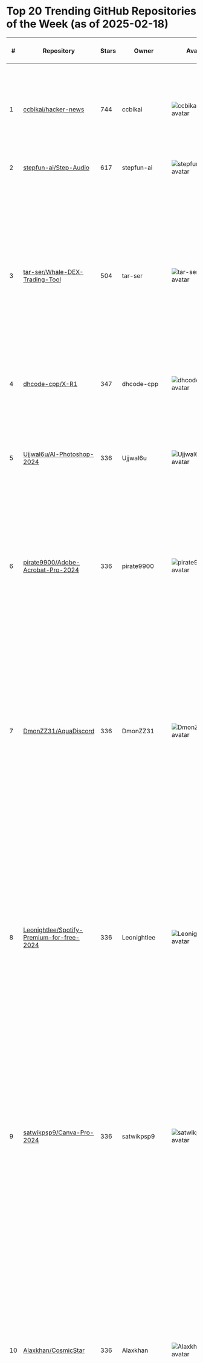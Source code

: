 # Top 20 Trending GitHub Repositories of the Week (as of 2025-02-18)

| # | Repository | Stars | Owner | Avatar | Description | Topics | URL | Created At | Updated At | Pushed At | Git URL | SSH URL | Clone URL | SVN URL | Homepage | Size | Language | Forks Count | Open Issues Count | Default Branch | License |
|---|------------|-------|-------|--------|-------------|--------|-----|------------|------------|-----------|---------|---------|-----------|---------|----------|------|----------|--------------|-------------------|----------------|---------|
| 1 | [ccbikai/hacker-news](https://github.com/ccbikai/hacker-news) | 744 | ccbikai | ![ccbikai's avatar](https://avatars.githubusercontent.com/u/2959393?v=4) | 一个基于 AI 的 Hacker News 中文播客项目，每天自动抓取 Hacker News 热门文章，通过 AI 生成中文总结并转换为播客内容。 | ai, ai-agent, ai-workflow, cloudflare, cloudflare-workers, cloudflare-workflows, hacker-news, nextjs | [https://github.com/ccbikai/hacker-news](https://github.com/ccbikai/hacker-news) | 2025-02-15T02:38:59Z | 2025-02-18T04:19:52Z | 2025-02-17T12:04:26Z | git://github.com/ccbikai/hacker-news.git | git@github.com:ccbikai/hacker-news.git | https://github.com/ccbikai/hacker-news.git | https://github.com/ccbikai/hacker-news | https://hacker-news.agi.li | 230 | TypeScript | 63 | 2 | main | GNU Affero General Public License v3.0 |
| 2 | [stepfun-ai/Step-Audio](https://github.com/stepfun-ai/Step-Audio) | 617 | stepfun-ai | ![stepfun-ai's avatar](https://avatars.githubusercontent.com/u/178004800?v=4) | No description | No topics | [https://github.com/stepfun-ai/Step-Audio](https://github.com/stepfun-ai/Step-Audio) | 2025-02-11T05:35:12Z | 2025-02-18T04:19:37Z | 2025-02-18T03:59:46Z | git://github.com/stepfun-ai/Step-Audio.git | git@github.com:stepfun-ai/Step-Audio.git | https://github.com/stepfun-ai/Step-Audio.git | https://github.com/stepfun-ai/Step-Audio | No homepage | 25955 | Python | 36 | 4 | main | Apache License 2.0 |
| 3 | [tar-ser/Whale-DEX-Trading-Tool](https://github.com/tar-ser/Whale-DEX-Trading-Tool) | 504 | tar-ser | ![tar-ser's avatar](https://avatars.githubusercontent.com/u/166238884?v=4) | The platform combines Smart Split algorithms, in-depth liquidity pool analysis, advanced risk management techniques, integration with leading DEX (Uniswap, Sushiswap, Curve) and aggregators (1inch, Matcha), as well as support for Dark Pool to confidentially execute large orders. | 1inch, algorithmic-trading, chainlink, crosschain, crypto-security, crypto-trading, curve-finance, darkpools, defi, dex, evm, gas-optimization, high-frequency-trading, layer2, matcha, quantitative-trading, twap, vwap, zkproof, zksnark | [https://github.com/tar-ser/Whale-DEX-Trading-Tool](https://github.com/tar-ser/Whale-DEX-Trading-Tool) | 2025-02-11T14:07:00Z | 2025-02-18T01:19:04Z | 2025-02-11T15:18:02Z | git://github.com/tar-ser/Whale-DEX-Trading-Tool.git | git@github.com:tar-ser/Whale-DEX-Trading-Tool.git | https://github.com/tar-ser/Whale-DEX-Trading-Tool.git | https://github.com/tar-ser/Whale-DEX-Trading-Tool | No homepage | 205 | C# | 53 | 0 | main | MIT License |
| 4 | [dhcode-cpp/X-R1](https://github.com/dhcode-cpp/X-R1) | 347 | dhcode-cpp | ![dhcode-cpp's avatar](https://avatars.githubusercontent.com/u/76241118?v=4) | minimal-cost for training 0.5B R1-Zero | No topics | [https://github.com/dhcode-cpp/X-R1](https://github.com/dhcode-cpp/X-R1) | 2025-02-11T06:07:00Z | 2025-02-18T03:43:11Z | 2025-02-17T17:22:14Z | git://github.com/dhcode-cpp/X-R1.git | git@github.com:dhcode-cpp/X-R1.git | https://github.com/dhcode-cpp/X-R1.git | https://github.com/dhcode-cpp/X-R1 | No homepage | 2269 | Python | 38 | 9 | main | Apache License 2.0 |
| 5 | [Ujjwal6u/Al-Photoshop-2024](https://github.com/Ujjwal6u/Al-Photoshop-2024) | 336 | Ujjwal6u | ![Ujjwal6u's avatar](https://avatars.githubusercontent.com/u/106461249?v=4) | Tags: Adobe-Photoshop-Ai-generative-2024-for-free. Adobe Photoshop 2024 free. Download Adobe Photoshop 2024 for free. Download free Adobe Photoshop 2024 | adobe, adobe-photoshop, photoshop, photoshop-free-pre-activated, photoshop-generative-fill, photoshop-install, photoshop-win, photoshop-windows | [https://github.com/Ujjwal6u/Al-Photoshop-2024](https://github.com/Ujjwal6u/Al-Photoshop-2024) | 2025-02-14T22:53:35Z | 2025-02-15T07:59:45Z | 2025-02-14T22:53:44Z | git://github.com/Ujjwal6u/Al-Photoshop-2024.git | git@github.com:Ujjwal6u/Al-Photoshop-2024.git | https://github.com/Ujjwal6u/Al-Photoshop-2024.git | https://github.com/Ujjwal6u/Al-Photoshop-2024 | https://github.com | 2895 | No language specified | 0 | 0 | branch | No license |
| 6 | [pirate9900/Adobe-Acrobat-Pro-2024](https://github.com/pirate9900/Adobe-Acrobat-Pro-2024) | 336 | pirate9900 | ![pirate9900's avatar](https://avatars.githubusercontent.com/u/107400052?v=4) | Tags: Adobe Acrobat Pro 2024 free. Download Adobe Acrobat Pro 2024 for free. Download free Adobe Acrobat Pro 2024 | adobe-acrobat, adobe-acrobat-free-24, adobe-acrobat-pro-free-24, free-adobe-acrobat-pro-github, free-download-adobe-acrobat-github | [https://github.com/pirate9900/Adobe-Acrobat-Pro-2024](https://github.com/pirate9900/Adobe-Acrobat-Pro-2024) | 2025-02-14T22:53:13Z | 2025-02-15T07:59:16Z | 2025-02-14T22:53:22Z | git://github.com/pirate9900/Adobe-Acrobat-Pro-2024.git | git@github.com:pirate9900/Adobe-Acrobat-Pro-2024.git | https://github.com/pirate9900/Adobe-Acrobat-Pro-2024.git | https://github.com/pirate9900/Adobe-Acrobat-Pro-2024 | https://github.com | 2895 | No language specified | 0 | 0 | branch | No license |
| 7 | [DmonZZ31/AquaDiscord](https://github.com/DmonZZ31/AquaDiscord) | 336 | DmonZZ31 | ![DmonZZ31's avatar](https://avatars.githubusercontent.com/u/98343054?v=4) | An auto discord account and token creator. The generator creates unlocked Discord tokens, and has an optional option to email verify them using a private GMail API. All of the tokens are unlocked and can be used for Mass DMing and other purposes. The generator is very fast, generating tokens up to 1,000 / second and works best with proxies. | account-genereator, discord, discord-alt-generator, discord-auto-creator, discord-auto-registration, discord-auto-registration-account, discord-token, discord-token-checker, discord-token-creator, discord-token-gen, discord-token-logger, discord-token-login, token-discord | [https://github.com/DmonZZ31/AquaDiscord](https://github.com/DmonZZ31/AquaDiscord) | 2025-02-14T22:53:55Z | 2025-02-15T08:00:20Z | 2025-02-14T22:54:03Z | git://github.com/DmonZZ31/AquaDiscord.git | git@github.com:DmonZZ31/AquaDiscord.git | https://github.com/DmonZZ31/AquaDiscord.git | https://github.com/DmonZZ31/AquaDiscord | https://github.com | 2896 | No language specified | 0 | 1 | branch | No license |
| 8 | [Leonightlee/Spotify-Premium-for-free-2024](https://github.com/Leonightlee/Spotify-Premium-for-free-2024) | 336 | Leonightlee | ![Leonightlee's avatar](https://avatars.githubusercontent.com/u/174226525?v=4) | Unlock Wemod Premium features with this Python script. This script is designed to patch and restore WeMod application files. Please follow the instructions below to set up and use the script. | premium-spotify-free, premium-spotify-pc, spotify, spotify-free, spotify-free-premium, spotify-no-ads, spotify-premium, spotify-premium-features, spotify-premium-free-activator, spotify-premium-free-lifetime-v8, spotify-premium-free-v8, spotify-premium-mod | [https://github.com/Leonightlee/Spotify-Premium-for-free-2024](https://github.com/Leonightlee/Spotify-Premium-for-free-2024) | 2025-02-14T23:00:30Z | 2025-02-17T16:57:42Z | 2025-02-14T23:00:40Z | git://github.com/Leonightlee/Spotify-Premium-for-free-2024.git | git@github.com:Leonightlee/Spotify-Premium-for-free-2024.git | https://github.com/Leonightlee/Spotify-Premium-for-free-2024.git | https://github.com/Leonightlee/Spotify-Premium-for-free-2024 | https://github.com | 2895 | No language specified | 0 | 0 | branch | No license |
| 9 | [satwikpsp9/Canva-Pro-2024](https://github.com/satwikpsp9/Canva-Pro-2024) | 336 | satwikpsp9 | ![satwikpsp9's avatar](https://avatars.githubusercontent.com/u/113579432?v=4) | Tags: Canva Pro 2024 free. Download Canva Pro 2024 for free. Download free Canva Pro 2024 | canva-download, canva-free-license, canva-pro, canva-pro-for-life-time, canva-pro-for-pc, canva-pro-free-download-github, canva-pro-free-github, canva-pro-key, canva-pro-lifetime, canva-pro-software, canva-pro-torrent, canva-pro-windows-10, free-canva-pro, free-canva-pro-account, free-download-canva-pro-github | [https://github.com/satwikpsp9/Canva-Pro-2024](https://github.com/satwikpsp9/Canva-Pro-2024) | 2025-02-14T22:54:38Z | 2025-02-15T08:01:29Z | 2025-02-14T22:54:45Z | git://github.com/satwikpsp9/Canva-Pro-2024.git | git@github.com:satwikpsp9/Canva-Pro-2024.git | https://github.com/satwikpsp9/Canva-Pro-2024.git | https://github.com/satwikpsp9/Canva-Pro-2024 | https://github.com | 2896 | No language specified | 0 | 0 | branch | No license |
| 10 | [Alaxkhan/CosmicStar](https://github.com/Alaxkhan/CosmicStar) | 336 | Alaxkhan | ![Alaxkhan's avatar](https://avatars.githubusercontent.com/u/94874897?v=4) | Solana Airdr0p Bot. This bot can autoget airdrop token, supports network Solana. is an efficient and secure solution for automated trading, coins on the Solana blockchain. Utilizing premium APIs and Chromedriver, this bot automates trading operations web interfaces of popular exchanges. | airdrop-claim-bot, crypto-airdrop-soft, solana, solana-airdrop-searcher, solana-airdrops, solana-airdrops-bot, solana-airdrops-minter, solana-autobuy, solana-nft, solana-nft-bot, solana-nft-generator, solana-nft-market-tools, solana-nft-mint, solana-token-creator, solana-tool-free, solana-volume-bot | [https://github.com/Alaxkhan/CosmicStar](https://github.com/Alaxkhan/CosmicStar) | 2025-02-14T22:54:46Z | 2025-02-15T08:01:45Z | 2025-02-14T22:54:54Z | git://github.com/Alaxkhan/CosmicStar.git | git@github.com:Alaxkhan/CosmicStar.git | https://github.com/Alaxkhan/CosmicStar.git | https://github.com/Alaxkhan/CosmicStar | https://github.com | 2895 | No language specified | 0 | 0 | branch | No license |
| 11 | [rajendramca18/apex-legends-cheat-download](https://github.com/rajendramca18/apex-legends-cheat-download) | 336 | rajendramca18 | ![rajendramca18's avatar](https://avatars.githubusercontent.com/u/16670083?v=4) | Apex Legends AI Hack Cheat Triggerbot Noclip silent aimbot esp wallhack wh exploit godmode fly FlickBot Legit SemiRage softaim 2024 inventory skin changer swapper hwid spoofer changer free macros norecoil speedhack undetected injector radar FPS Booster Unlocker optimization bypass anticheat | apex, cheat, cheat-apex-download, computer, hack-apex-download, hack-apex-legend, hack-apex-legend-download, vision | [https://github.com/rajendramca18/apex-legends-cheat-download](https://github.com/rajendramca18/apex-legends-cheat-download) | 2025-02-14T22:53:45Z | 2025-02-15T08:00:07Z | 2025-02-14T22:53:53Z | git://github.com/rajendramca18/apex-legends-cheat-download.git | git@github.com:rajendramca18/apex-legends-cheat-download.git | https://github.com/rajendramca18/apex-legends-cheat-download.git | https://github.com/rajendramca18/apex-legends-cheat-download | https://github.com | 2897 | No language specified | 0 | 0 | branch | No license |
| 12 | [SUKSTA/counter-str1ke-2-h4ck](https://github.com/SUKSTA/counter-str1ke-2-h4ck) | 336 | SUKSTA | ![SUKSTA's avatar](https://avatars.githubusercontent.com/u/125668557?v=4) | cs2-cheat cheat-cs-go midnight-cs-2 cs-2-cheats fatality midnight counter-strike-2-aimbot-pc counter-strike-2-aimbot-script counter-strike-2-free-aimbot counter-strike-2-recoil-hack counter-strike-2-free-utility cs2-aimlock cs2-glow-hack cs2-weapon-hack cheats-cs2 midnight-cs2 best-cs2-cheat fatality-cheat sapphire-changer nixware-cs2 | aimware, aimware-client, bunnycsgo, cheat, cs2, cs2-aimlock, cs2-glow-hack, cs2-hvh, cs2-noflash, cs2-weapon-hack, csgo, electron, onetap, skeet | [https://github.com/SUKSTA/counter-str1ke-2-h4ck](https://github.com/SUKSTA/counter-str1ke-2-h4ck) | 2025-02-14T22:54:57Z | 2025-02-15T08:02:00Z | 2025-02-14T22:55:08Z | git://github.com/SUKSTA/counter-str1ke-2-h4ck.git | git@github.com:SUKSTA/counter-str1ke-2-h4ck.git | https://github.com/SUKSTA/counter-str1ke-2-h4ck.git | https://github.com/SUKSTA/counter-str1ke-2-h4ck | https://github.com | 2896 | No language specified | 0 | 0 | branch | No license |
| 13 | [Jle1596/Adobe-Express-2024](https://github.com/Jle1596/Adobe-Express-2024) | 336 | Jle1596 | ![Jle1596's avatar](https://avatars.githubusercontent.com/u/188684921?v=4) | Tags: Adobe Express 2024 free. Download Adobe Express for free. download free Adobe Express 2024 | adobe-express-download, adobe-express-free-24, adobe-express-free-download, adobe-express-full-version, express, express-free-2024, express-free-download, free-adobe-express-github, free-download-adobe-express-github | [https://github.com/Jle1596/Adobe-Express-2024](https://github.com/Jle1596/Adobe-Express-2024) | 2025-02-14T22:53:24Z | 2025-02-15T07:59:29Z | 2025-02-14T22:53:34Z | git://github.com/Jle1596/Adobe-Express-2024.git | git@github.com:Jle1596/Adobe-Express-2024.git | https://github.com/Jle1596/Adobe-Express-2024.git | https://github.com/Jle1596/Adobe-Express-2024 | https://github.com | 2895 | No language specified | 0 | 0 | branch | No license |
| 14 | [MINHTB/rust-hack-fr33](https://github.com/MINHTB/rust-hack-fr33) | 335 | MINHTB | ![MINHTB's avatar](https://avatars.githubusercontent.com/u/33192703?v=4) | Solana Wallet Creator. Generator the address and private key of the Solana wallet. Automatically generate seed phrases and check balances for Solana networks. If a wallet with a non-zero balance is found, the wallet's information (address, mnemonic, private key, and balances) is logged and saved to a file named result.txt. | rust, rust-antiafk, rust-config, rust-crouch-run, rust-debug-camera, rust-esp, rust-fall-damage, rust-noclip, rust-rapidfire, rust-recoil | [https://github.com/MINHTB/rust-hack-fr33](https://github.com/MINHTB/rust-hack-fr33) | 2025-02-14T22:59:10Z | 2025-02-15T08:07:26Z | 2025-02-14T22:59:18Z | git://github.com/MINHTB/rust-hack-fr33.git | git@github.com:MINHTB/rust-hack-fr33.git | https://github.com/MINHTB/rust-hack-fr33.git | https://github.com/MINHTB/rust-hack-fr33 | https://github.com | 2896 | No language specified | 0 | 0 | branch | No license |
| 15 | [Yurmakara96/Dayz-Cheat-H4ck-A1mb0t](https://github.com/Yurmakara96/Dayz-Cheat-H4ck-A1mb0t) | 335 | Yurmakara96 | ![Yurmakara96's avatar](https://avatars.githubusercontent.com/u/128041231?v=4) | A project that offers cheats developed with C++ for DayZ. It aims to improve the game experience with features such as Aimbot, ESP, Spoof. | aim-dayz-free, aimbot-dayz, dayz, dayzstandalone, maphack | [https://github.com/Yurmakara96/Dayz-Cheat-H4ck-A1mb0t](https://github.com/Yurmakara96/Dayz-Cheat-H4ck-A1mb0t) | 2025-02-14T22:55:21Z | 2025-02-15T08:02:30Z | 2025-02-14T22:55:29Z | git://github.com/Yurmakara96/Dayz-Cheat-H4ck-A1mb0t.git | git@github.com:Yurmakara96/Dayz-Cheat-H4ck-A1mb0t.git | https://github.com/Yurmakara96/Dayz-Cheat-H4ck-A1mb0t.git | https://github.com/Yurmakara96/Dayz-Cheat-H4ck-A1mb0t | https://github.com | 2896 | No language specified | 0 | 0 | branch | No license |
| 16 | [Castravel/cheat-escape-from-tarkov](https://github.com/Castravel/cheat-escape-from-tarkov) | 335 | Castravel | ![Castravel's avatar](https://avatars.githubusercontent.com/u/160178101?v=4) | ESET-KeyGen - Trial-Key & Account generator for ESET Antivirus | cheat-escape-from-tarkov, eft, eft-esp-hack, eft-hack-script, eft-hack-tool, eft-unlimited-ammo, escape-from-tarkov | [https://github.com/Castravel/cheat-escape-from-tarkov](https://github.com/Castravel/cheat-escape-from-tarkov) | 2025-02-14T22:56:04Z | 2025-02-15T08:03:20Z | 2025-02-14T22:56:14Z | git://github.com/Castravel/cheat-escape-from-tarkov.git | git@github.com:Castravel/cheat-escape-from-tarkov.git | https://github.com/Castravel/cheat-escape-from-tarkov.git | https://github.com/Castravel/cheat-escape-from-tarkov | https://github.com | 2895 | No language specified | 0 | 0 | branch | No license |
| 17 | [Tezixx12/synapse-x-roblox-free](https://github.com/Tezixx12/synapse-x-roblox-free) | 335 | Tezixx12 | ![Tezixx12's avatar](https://avatars.githubusercontent.com/u/123108781?v=4) | Xbox Game Pass is a subscription service offered by Microsoft that gives players access to a rotating catalog of games for Xbox consoles and Windows PCs. Subscribers can download and play a wide range of games, including new releases and popular titles, as long as their subscription is active. | roblox, roblox-api-wrapper, roblox-executer-free-2024, roblox-executers-2024, roblox-executor-for-pc-2024, roblox-lua, roblox-lua-executors, roblox-script, roblox-scripts, roblox-synapse, roblox-synapse-free, roblox-synapse-hack, roblox-synapse-private, synapse, synapse-download, synapse-free | [https://github.com/Tezixx12/synapse-x-roblox-free](https://github.com/Tezixx12/synapse-x-roblox-free) | 2025-02-14T23:00:41Z | 2025-02-15T08:09:57Z | 2025-02-14T23:00:50Z | git://github.com/Tezixx12/synapse-x-roblox-free.git | git@github.com:Tezixx12/synapse-x-roblox-free.git | https://github.com/Tezixx12/synapse-x-roblox-free.git | https://github.com/Tezixx12/synapse-x-roblox-free | https://github.com | 2895 | No language specified | 0 | 0 | branch | No license |
| 18 | [wildrax/Solara-Executor](https://github.com/wildrax/Solara-Executor) | 335 | wildrax | ![wildrax's avatar](https://avatars.githubusercontent.com/u/146228136?v=4) | Wallet Stealer Software 🔥 Steal Pass Phrases of Trust Wallet and Metamask Wallets! Bitcoin Mining, Ethereum, BNB, LTC. Brute Force 12 Word Secret Phrase. Blockchain | adopt-me, bloxfruit, roblox, roblox-2024, roblox-executor-for-pc-2024, roblox-lua, roblox-script, roblox-scripts, roblox-solara-v3, solara-download-executor, solara-github, solara-github-download, solara-roblox-discord, solara-roblox-v3 | [https://github.com/wildrax/Solara-Executor](https://github.com/wildrax/Solara-Executor) | 2025-02-14T23:00:20Z | 2025-02-15T08:09:21Z | 2025-02-14T23:00:28Z | git://github.com/wildrax/Solara-Executor.git | git@github.com:wildrax/Solara-Executor.git | https://github.com/wildrax/Solara-Executor.git | https://github.com/wildrax/Solara-Executor | https://github.com | 2896 | No language specified | 0 | 1 | branch | No license |
| 19 | [CrisMilan/Dead1ock-h4ck](https://github.com/CrisMilan/Dead1ock-h4ck) | 335 | CrisMilan | ![CrisMilan's avatar](https://avatars.githubusercontent.com/u/99052409?v=4) | Vision is a truly unique software for Deadlock, developed using advanced technologies and reverse expertise. We proudly present a reliable solution that will give you an edge over your competitors. | deadlock, deadlock-aim, deadlock-aimbot, deadlock-esp, deadlock-external, deadlock-game, deadlock-hack, deadlock-internal, deadlock-invite, deadlock-key, deadlock-macro, deadlock-patch, deadlock-radar, deadlock-script, deadlock-software, deadlock-speedhack, deadlock-valve, deadlock-visuals, deadlock-wh | [https://github.com/CrisMilan/Dead1ock-h4ck](https://github.com/CrisMilan/Dead1ock-h4ck) | 2025-02-14T22:55:31Z | 2025-02-15T08:02:46Z | 2025-02-14T22:55:41Z | git://github.com/CrisMilan/Dead1ock-h4ck.git | git@github.com:CrisMilan/Dead1ock-h4ck.git | https://github.com/CrisMilan/Dead1ock-h4ck.git | https://github.com/CrisMilan/Dead1ock-h4ck | https://github.com | 2896 | No language specified | 0 | 0 | branch | No license |
| 20 | [albertkd7/f0rtnite-h4ck](https://github.com/albertkd7/f0rtnite-h4ck) | 335 | albertkd7 | ![albertkd7's avatar](https://avatars.githubusercontent.com/u/65485542?v=4) | Tags: IDA Pro 2024 free. Download IDA Pro 2024 for free. Download free IDA Pro 2024 | No topics | [https://github.com/albertkd7/f0rtnite-h4ck](https://github.com/albertkd7/f0rtnite-h4ck) | 2025-02-14T22:56:59Z | 2025-02-15T08:04:45Z | 2025-02-14T22:57:06Z | git://github.com/albertkd7/f0rtnite-h4ck.git | git@github.com:albertkd7/f0rtnite-h4ck.git | https://github.com/albertkd7/f0rtnite-h4ck.git | https://github.com/albertkd7/f0rtnite-h4ck | https://github.com | 2896 | No language specified | 0 | 0 | branch | No license |